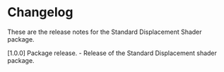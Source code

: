 # Changelog

These are the release notes for the Standard Displacement Shader package.

[1.0.0] Package release.
	- Release of the Standard Displacement shader package.